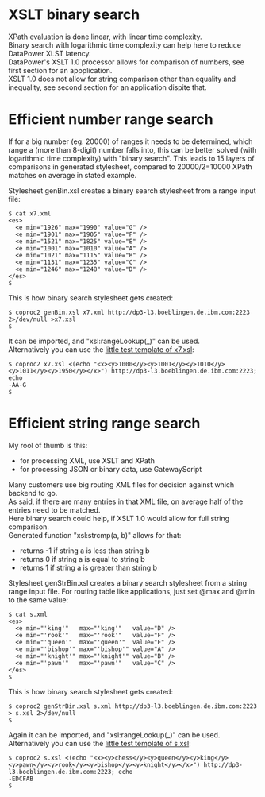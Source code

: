 # XSLT binary search

XPath evaluation is done linear, with linear time complexity.  
Binary search with logarithmic time complexity can help here to reduce DataPower XLST latency.  
DataPower's XSLT 1.0 processor allows for comparison of numbers, see first section for an appplication.  
XSLT 1.0 does not allow for string comparison other than equality and inequality, see second section for an application dispite that.  

# Efficient number range search

If for a big number (eg. 20000) of ranges it needs to be determined, which range a (more than 8-digit) number falls into, this can be better solved (with logarithmic time complexity) with "binary search".
This leads to 15 layers of comparisons in generated stylesheet, compared to 20000/2=10000 XPath matches on average in stated example.    

Stylesheet genBin.xsl creates a binary search stylesheet from a range input file:  

    $ cat x7.xml 
    <es>
      <e min="1926" max="1990" value="G" />
      <e min="1901" max="1905" value="F" />
      <e min="1521" max="1825" value="E" />
      <e min="1001" max="1010" value="A" />
      <e min="1021" max="1115" value="B" />
      <e min="1131" max="1235" value="C" />
      <e min="1246" max="1248" value="D" />
    </es>
    $ 

This is how binary search stylesheet gets created:

    $ coproc2 genBin.xsl x7.xml http://dp3-l3.boeblingen.de.ibm.com:2223 2>/dev/null >x7.xsl
    $

It can be imported, and "xsl:rangeLookup(\_)" can be used.  
Alternatively you can use the [little test template of x7.xsl](https://github.com/ibm-datapower/datapower-tools/blob/master/XSLT_binary_search/genBin.xsl#L52-L57):  

    $ coproc2 x7.xsl <(echo "<x><y>1000</y><y>1001</y><y>1010</y><y>1011</y><y>1950</y></x>") http://dp3-l3.boeblingen.de.ibm.com:2223; echo
    -AA-G
    $ 


# Efficient string range search

My rool of thumb is this:  
- for processing XML, use XSLT and XPath
- for processing JSON or binary data, use GatewayScript

Many customers use big routing XML files for decision against which backend to go.  
As said, if there are many entries in that XML file, on average half of the entries need to be matched.  
Here binary search could help, if XSLT 1.0 would allow for full string comparison.  
Generated function "xsl:strcmp(a, b)" allows for that:  
- returns -1 if string a is less than string b
- returns 0 if string a is equal to string b
- returns 1 if string a is greater than string b

Stylesheet genStrBin.xsl creates a binary search stylesheet from a string range input file. For routing table like applications, just set @max and @min to the same value:  

    $ cat s.xml 
    <es>
      <e min="'king'"   max="'king'"   value="D" />
      <e min="'rook'"   max="'rook'"   value="F" />
      <e min="'queen'"  max="'queen'"  value="E" />
      <e min="'bishop'" max="'bishop'" value="A" />
      <e min="'knight'" max="'knight'" value="B" />
      <e min="'pawn'"   max="'pawn'"   value="C" />
    </es>
    $ 

This is how binary search stylesheet gets created:

    $ coproc2 genStrBin.xsl s.xml http://dp3-l3.boeblingen.de.ibm.com:2223 > s.xsl 2>/dev/null
    $ 

Again it can be imported, and "xsl:rangeLookup(\_)" can be used.  
Alternatively you can use the [little test template of s.xsl](https://github.com/ibm-datapower/datapower-tools/blob/master/XSLT_binary_search/genStrBin.xsl#L105-L110):  

    $ coproc2 s.xsl <(echo "<x><y>chess</y><y>queen</y><y>king</y><y>pawn</y><y>rook</y><y>bishop</y><y>knight</y></x>") http://dp3-l3.boeblingen.de.ibm.com:2223; echo
    -EDCFAB
    $ 


